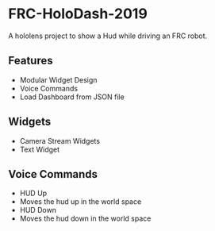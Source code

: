 # FRC-HoloDash-2019
A hololens project to show a Hud while driving an FRC robot.

## Features
 - Modular Widget Design
 - Voice Commands
 - Load Dashboard from JSON file
 
## Widgets
 - Camera Stream Widgets
 - Text Widget
 
## Voice Commands
 - HUD Up
  - Moves the hud up in the world space
 - HUD Down
  - Moves the hud down in the world space
